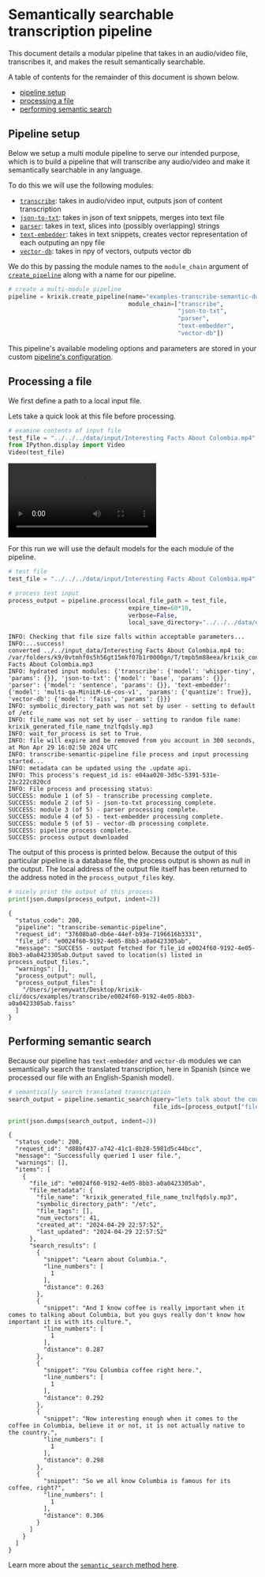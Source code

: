 # Semantically searchable transcription pipeline

This document details a modular pipeline that takes in an audio/video file, transcribes it, and makes the result semantically searchable.

A table of contents for the remainder of this document is shown below.


- [pipeline setup](#pipeline-setup)
- [processing a file](#processing-a-file)
- [performing semantic search](#performing-semantic-search)


## Pipeline setup

Below we setup a multi module pipeline to serve our intended purpose, which is to build a pipeline that will transcribe any audio/video and make it semantically searchable in any language.

To do this we will use the following modules:

- [`transcribe`](../../modules/transcribe.md): takes in audio/video input, outputs json of content transcription
- [`json-to-txt`](../../modules/json-to-txt.md): takes in json of text snippets, merges into text file
- [`parser`](../../modules/parser.md): takes in text, slices into (possibly overlapping) strings
- [`text-embedder`](../../modules/text-embedder.md): takes in text snippets, creates vector representation of each outputing an npy file
- [`vector-db`](../../modules/vector-db.md): takes in npy of vectors, outputs vector db

We do this by passing the module names to the `module_chain` argument of [`create_pipeline`](../../system/create_save_load.md) along with a name for our pipeline.


```python
# create a multi-module pipeline
pipeline = krixik.create_pipeline(name="examples-transcribe-semantic-docs",
                                  module_chain=["transcribe",
                                                "json-to-txt",
                                                "parser",
                                                "text-embedder",
                                                "vector-db"])
```

This pipeline's available modeling options and parameters are stored in your custom [pipeline's configuration](../../system/create_save_load.md).

## Processing a file

We first define a path to a local input file.

Lets take a quick look at this file before processing.


```python
# examine contents of input file
test_file = "../../../data/input/Interesting Facts About Colombia.mp4"
from IPython.display import Video
Video(test_file)
```




<video src="../../../data/input/Interesting Facts About Colombia.mp4" controls  >
      Your browser does not support the <code>video</code> element.
    </video>



For this run we will use the default models for the each module of the pipeline.


```python
# test file
test_file = "../../../data/input/Interesting Facts About Colombia.mp4"

# process test input
process_output = pipeline.process(local_file_path = test_file,
                                  expire_time=60*10,
                                  verbose=False,
                                  local_save_directory="../../../data/output")
```

    INFO: Checking that file size falls within acceptable parameters...
    INFO:...success!
    converted ../../input_data/Interesting Facts About Colombia.mp4 to: /var/folders/k9/0vtmhf0s5h56gt15mkf07b1r0000gn/T/tmpb5m88eea/krixik_converted_version_Interesting Facts About Colombia.mp3
    INFO: hydrated input modules: {'transcribe': {'model': 'whisper-tiny', 'params': {}}, 'json-to-txt': {'model': 'base', 'params': {}}, 'parser': {'model': 'sentence', 'params': {}}, 'text-embedder': {'model': 'multi-qa-MiniLM-L6-cos-v1', 'params': {'quantize': True}}, 'vector-db': {'model': 'faiss', 'params': {}}}
    INFO: symbolic_directory_path was not set by user - setting to default of /etc
    INFO: file_name was not set by user - setting to random file name: krixik_generated_file_name_tnzlfqdsly.mp3
    INFO: wait_for_process is set to True.
    INFO: file will expire and be removed from you account in 300 seconds, at Mon Apr 29 16:02:50 2024 UTC
    INFO: transcribe-semantic-pipeline file process and input processing started...
    INFO: metadata can be updated using the .update api.
    INFO: This process's request_id is: e04aa020-3d5c-5391-531e-23c222c820cd
    INFO: File process and processing status:
    SUCCESS: module 1 (of 5) - transcribe processing complete.
    SUCCESS: module 2 (of 5) - json-to-txt processing complete.
    SUCCESS: module 3 (of 5) - parser processing complete.
    SUCCESS: module 4 (of 5) - text-embedder processing complete.
    SUCCESS: module 5 (of 5) - vector-db processing complete.
    SUCCESS: pipeline process complete.
    SUCCESS: process output downloaded


The output of this process is printed below.  Because the output of this particular pipeline is a database file, the process output is shown as null in the output.  The local address of the output file itself has been returned to the address noted in the `process_output_files` key.


```python
# nicely print the output of this process
print(json.dumps(process_output, indent=2))
```

    {
      "status_code": 200,
      "pipeline": "transcribe-semantic-pipeline",
      "request_id": "37608ba0-db6e-44ef-b93e-7196616b3331",
      "file_id": "e0024f60-9192-4e05-8bb3-a0a0423305ab",
      "message": "SUCCESS - output fetched for file_id e0024f60-9192-4e05-8bb3-a0a0423305ab.Output saved to location(s) listed in process_output_files.",
      "warnings": [],
      "process_output": null,
      "process_output_files": [
        "/Users/jeremywatt/Desktop/krixik-cli/docs/examples/transcribe/e0024f60-9192-4e05-8bb3-a0a0423305ab.faiss"
      ]
    }


## Performing semantic search

Because our pipeline has `text-embedder` and `vector-db` modules we can semantically search the translated transcription, here in Spanish (since we processed our file with an English-Spanish model).  


```python
# semantically search translated transcription
search_output = pipeline.semantic_search(query="lets talk about the country of Colombia", 
                                         file_ids=[process_output["file_id"]])

print(json.dumps(search_output, indent=2))
```

    {
      "status_code": 200,
      "request_id": "d88bf437-a742-41c1-8b28-5981d5c44bcc",
      "message": "Successfully queried 1 user file.",
      "warnings": [],
      "items": [
        {
          "file_id": "e0024f60-9192-4e05-8bb3-a0a0423305ab",
          "file_metadata": {
            "file_name": "krixik_generated_file_name_tnzlfqdsly.mp3",
            "symbolic_directory_path": "/etc",
            "file_tags": [],
            "num_vectors": 41,
            "created_at": "2024-04-29 22:57:52",
            "last_updated": "2024-04-29 22:57:52"
          },
          "search_results": [
            {
              "snippet": "Learn about Columbia.",
              "line_numbers": [
                1
              ],
              "distance": 0.263
            },
            {
              "snippet": "And I know coffee is really important when it comes to talking about Columbia, but you guys really don't know how important it is with its culture.",
              "line_numbers": [
                1
              ],
              "distance": 0.287
            },
            {
              "snippet": "You Columbia coffee right here.",
              "line_numbers": [
                1
              ],
              "distance": 0.292
            },
            {
              "snippet": "Now interesting enough when it comes to the coffee in Columbia, believe it or not, it is not actually native to the country.",
              "line_numbers": [
                1
              ],
              "distance": 0.298
            },
            {
              "snippet": "So we all know Columbia is famous for its coffee, right?",
              "line_numbers": [
                1
              ],
              "distance": 0.306
            }
          ]
        }
      ]
    }


Learn more about the [`semantic_search` method here](../../system/semantic_search.md).

